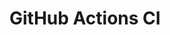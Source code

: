 # GitHub Actions CI








































































































































































































































































































































































































































































































































































































































































































































































































































































































































